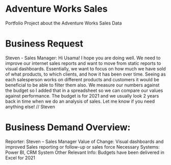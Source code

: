 # Adventure Works Sales
Portfolio Project about the Adventure Works Sales Data
# Business Request
Steven - Sales Manager:
Hi Usama!
I hope you are doing well. We need to improve our internet sales reports and want to move from static reports to visual dashboards.
Essentially, we want to focus on how much we have sold of what products, to which clients, and how it has been over time.
Seeing as each salesperson works on different products and customers it would be beneficial to be able to filter them also.
We measure our numbers against the budget so I added that in a spreadsheet so we can compare our values against performance. 
The budget is for 2021 and we usually look 2 years back in time when we do an analysis of sales.
Let me know if you need anything else!
// Steven

# Business Demand Overview:
Reporter: Steven – Sales Manager
Value of Change: Visual dashboards and improved Sales reporting or follow-up or sales force
Necessary Systems: Power BI, CRM System
Other Relevant Info: Budgets have been delivered in Excel for 2021


